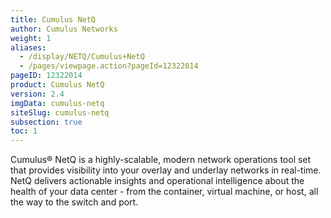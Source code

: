 ```yaml
---
title: Cumulus NetQ
author: Cumulus Networks
weight: 1
aliases:
  - /display/NETQ/Cumulus+NetQ
  - /pages/viewpage.action?pageId=12322014
pageID: 12322014
product: Cumulus NetQ
version: 2.4
imgData: cumulus-netq
siteSlug: cumulus-netq
subsection: true
toc: 1
---
```


Cumulus® NetQ is a highly-scalable, modern network operations tool set that provides visibility into your overlay and underlay networks in real-time. NetQ delivers actionable insights and operational intelligence about the health of your data center - from the container, virtual machine, or host, all the way to the switch and port.

